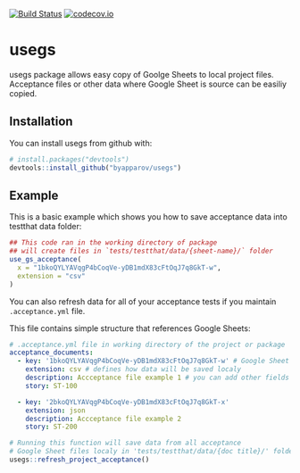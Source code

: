 [![Build Status](https://travis-ci.org/byapparov/usegs.svg?branch=master)](https://travis-ci.org/byapparov/usegs)
[![codecov.io](https://codecov.io/github/yapparov/usegs/coverage.svg?branch=master)](https://codecov.io/github/byapparov/usegs?branch=master)


# usegs

usegs package allows easy copy of Goolge Sheets to local project files. Acceptance files or other data where Google Sheet is source can be easiliy copied.

## Installation

You can install usegs from github with:


``` r
# install.packages("devtools")
devtools::install_github("byapparov/usegs")
```

## Example

This is a basic example which shows you how to save acceptance data into testthat data folder:

``` r
## This code ran in the working directory of package 
## will create files in `tests/testthat/data/{sheet-name}/` folder
use_gs_acceptance(
  x = "1bkoQYLYAVqgP4bCoqVe-yDB1mdX83cFtOqJ7q8GkT-w",
  extension = "csv"
)
```

You can also refresh data for all of your acceptance tests if you maintain `.acceptance.yml` file.

This file contains simple structure that references Google Sheets:

```yaml
# .acceptance.yml file in working directory of the project or package
acceptance_documents:
  - key: '1bkoQYLYAVqgP4bCoqVe-yDB1mdX83cFtOqJ7q8GkT-w' # Google Sheet key
    extension: csv # defines how data will be saved localy
    description: Accceptance file example 1 # you can add other fields for documentation purposes
    story: ST-100

  - key: '2bkoQYLYAVqgP4bCoqVe-yDB1mdX83cFtOqJ7q8GkT-x'
    extension: json
    description: Accceptance file example 2
    story: ST-200
```

```r
# Running this function will save data from all acceptance 
# Google Sheet files localy in 'tests/testthat/data/{doc title}/' folders
usegs::refresh_project_acceptance()
```
